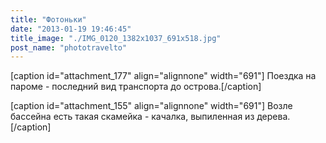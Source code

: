 ```yaml
---
title: "Фотоньки"
date: "2013-01-19 19:46:45"
title_image: "./IMG_0120_1382x1037_691x518.jpg"
post_name: "phototravelto"
---
```


[caption id="attachment_177" align="alignnone" width="691"] Поездка на пароме - последний вид транспорта до острова.[/caption]



[caption id="attachment_155" align="alignnone" width="691"] Возле бассейна есть такая скамейка - качалка, выпиленная из дерева.[/caption]
